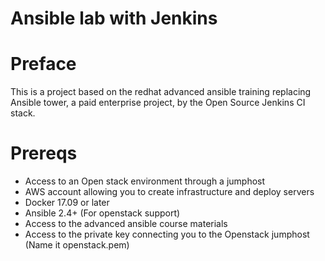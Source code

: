 # Ansible lab with Jenkins

# Preface
This is a project based on the redhat advanced ansible training replacing Ansible tower, a paid enterprise project, by the Open Source Jenkins CI stack. 

# Prereqs
* Access to an Open stack environment through a jumphost
* AWS account allowing you to create infrastructure and deploy servers
* Docker 17.09 or later 
* Ansible 2.4+ (For openstack support)
* Access to the advanced ansible course materials 
* Access to the private key connecting you to the Openstack jumphost (Name it openstack.pem)



 